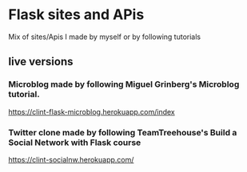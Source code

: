 # Flask sites and APis
Mix of sites/Apis I made by myself or by following tutorials


## live versions 

### Microblog made by following Miguel Grinberg's Microblog tutorial.
https://clint-flask-microblog.herokuapp.com/index 

### Twitter clone made by following TeamTreehouse's Build a Social Network with Flask course 
https://clint-socialnw.herokuapp.com/
